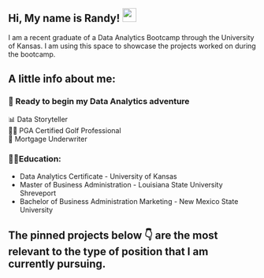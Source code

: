 ## Hi, My name is Randy!  <img src="https://media.giphy.com/media/hvRJCLFzcasrR4ia7z/giphy.gif" width="28px" height="28px">

I am a recent graduate of a Data Analytics Bootcamp through the University of Kansas.  I am using this space to showcase the projects worked on during the bootcamp.  
## A little info about me:

### :necktie: Ready to begin my Data Analytics adventure</br>
:bar_chart: Data Storyteller </br>
:golfing_man: PGA Certified Golf Professional </br>
:house_with_garden: Mortgage Underwriter </br>


### 👨‍🎓Education:
* Data Analytics Certificate - University of Kansas
* Master of Business Administration - Louisiana State University Shreveport
* Bachelor of Business Administration Marketing - New Mexico State University

## The pinned projects below :point_down: are the most relevant to the type of position that I am currently pursuing.  

<!--
**MelanconR22/MelanconR22** is a ✨ _special_ ✨ repository because its `README.md` (this file) appears on your GitHub profile.

## Thanks for stopping by!  Here is a little bit of info about me:

Here are some ideas to get you started:

- 🔭 I’m currently working on ...
- 🌱 I’m currently learning ...
- 👯 I’m looking to collaborate on ...
- 🤔 I’m looking for help with ...
- 💬 Ask me about ...
- 📫 How to reach me: ...
- 😄 Pronouns: ...
- ⚡ Fun fact: ...
-->
